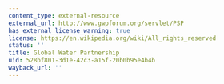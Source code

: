 ```yaml
---
content_type: external-resource
external_url: http://www.gwpforum.org/servlet/PSP
has_external_license_warning: true
license: https://en.wikipedia.org/wiki/All_rights_reserved
status: ''
title: Global Water Partnership
uid: 528bf801-3d1e-42c3-a15f-20b0b95e4b4b
wayback_url: ''
---
```

